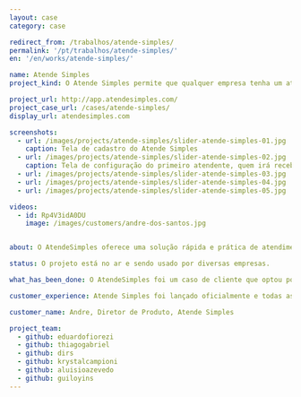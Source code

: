 ```yaml
---
layout: case
category: case

redirect_from: /trabalhos/atende-simples/
permalink: '/pt/trabalhos/atende-simples/'
en: '/en/works/atende-simples/'

name: Atende Simples
project_kind: O Atende Simples permite que qualquer empresa tenha um atendimento telefônico profissional e completo em menos de 10 minutos

project_url: http://app.atendesimples.com/
project_case_url: /cases/atende-simples/
display_url: atendesimples.com

screenshots:
  - url: /images/projects/atende-simples/slider-atende-simples-01.jpg
    caption: Tela de cadastro do Atende Simples
  - url: /images/projects/atende-simples/slider-atende-simples-02.jpg
    caption: Tela de configuração do primeiro atendente, quem irá receber a chamada
  - url: /images/projects/atende-simples/slider-atende-simples-03.jpg
  - url: /images/projects/atende-simples/slider-atende-simples-04.jpg
  - url: /images/projects/atende-simples/slider-atende-simples-05.jpg

videos:
  - id: Rp4V3idA0DU
    image: /images/customers/andre-dos-santos.jpg


about: O AtendeSimples oferece uma solução rápida e prática de atendimento ao cliente para pequenas empresas.

status: O projeto está no ar e sendo usado por diversas empresas.

what_has_been_done: O AtendeSimples foi um caso de cliente que optou por ir direto para o "Projeto Continuado". Foi realmente a solução que se adaptou melhor às necessidade desse cliente, o projeto tem tido um ótimo desenvolvimento alavancado pelo talento de nossos profissionais somado à visão empreendedora de nosso cliente.

customer_experience: Atende Simples foi lançado oficialmente e todas as metas vem sendo cumpridas. Novas oportunidades foram identificadas para ajudar os clientes melhorar ainda mais seus negócios e, junto de ajustes e outras melhorias são semanalmente lançadas.

customer_name: Andre, Diretor de Produto, Atende Simples

project_team:
  - github: eduardofiorezi
  - github: thiagogabriel
  - github: dirs
  - github: krystalcampioni
  - github: aluisioazevedo
  - github: guiloyins
---
```

